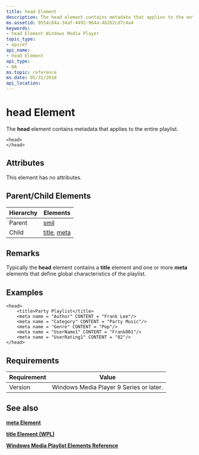 ```yaml
---
title: head Element
description: The head element contains metadata that applies to the entire playlist.
ms.assetid: 9554c84a-34af-4492-964a-4b262cd7c4a4
keywords:
- head Element Windows Media Player
topic_type:
- apiref
api_name:
- head Element
api_type:
- NA
ms.topic: reference
ms.date: 05/31/2018
api_location: 
---
```


# head Element

The **head** element contains metadata that applies to the entire playlist.

``` syntax
<head>
</head>
```

## Attributes

This element has no attributes.

## Parent/Child Elements



| Hierarchy | Elements                                                  |
|-----------|-----------------------------------------------------------|
| Parent    | [smil](smil-element.md)                                  |
| Child     | [title](title-element--wpl.md), [meta](meta-element.md) |



 

## Remarks

Typically the **head** element contains a **title** element and one or more **meta** elements that define global characteristics of the playlist.

## Examples


```
<head>
    <title>Party Playlist</title>
    <meta name = "Author" CONTENT = "Frank Lee"/>
    <meta name = "Category" CONTENT = "Party Music"/>
    <meta name = "Genre" CONTENT = "Pop"/>
    <meta name = "UserName1" CONTENT = "Frank001"/>
    <meta name = "UserRating1" CONTENT = "82"/>
</head>
```



## Requirements



| Requirement | Value |
|--------------------|----------------------------------------------------|
| Version<br/> | Windows Media Player 9 Series or later.<br/> |



## See also

<dl> <dt>

[**meta Element**](meta-element.md)
</dt> <dt>

[**title Element (WPL)**](title-element--wpl.md)
</dt> <dt>

[**Windows Media Playlist Elements Reference**](windows-media-playlist-elements-reference.md)
</dt> </dl>

 

 





